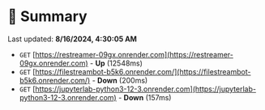 # 📖 Summary
Last updated: **8/16/2024, 4:30:05 AM**

- `GET` [https://restreamer-09gx.onrender.com](https://restreamer-09gx.onrender.com) - **Up** (12548ms)
- `GET` [https://filestreambot-b5k6.onrender.com/](https://filestreambot-b5k6.onrender.com/) - **Down** (200ms)
- `GET` [https://jupyterlab-python3-12-3.onrender.com](https://jupyterlab-python3-12-3.onrender.com) - **Down** (157ms)
